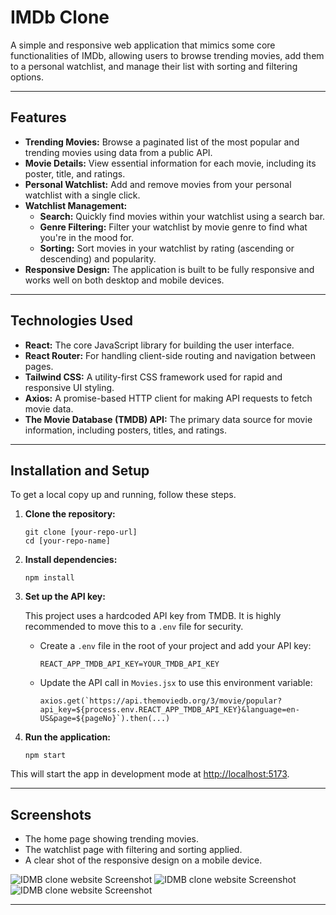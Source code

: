 # IMDb Clone

A simple and responsive web application that mimics some core functionalities of IMDb, allowing users to browse trending movies, add them to a personal watchlist, and manage their list with sorting and filtering options.

---

## Features

- **Trending Movies:** Browse a paginated list of the most popular and trending movies using data from a public API.
- **Movie Details:** View essential information for each movie, including its poster, title, and ratings.
- **Personal Watchlist:** Add and remove movies from your personal watchlist with a single click.
- **Watchlist Management:**
  - **Search:** Quickly find movies within your watchlist using a search bar.
  - **Genre Filtering:** Filter your watchlist by movie genre to find what you're in the mood for.
  - **Sorting:** Sort movies in your watchlist by rating (ascending or descending) and popularity.
- **Responsive Design:** The application is built to be fully responsive and works well on both desktop and mobile devices.

---

## Technologies Used

- **React:** The core JavaScript library for building the user interface.
- **React Router:** For handling client-side routing and navigation between pages.
- **Tailwind CSS:** A utility-first CSS framework used for rapid and responsive UI styling.
- **Axios:** A promise-based HTTP client for making API requests to fetch movie data.
- **The Movie Database (TMDB) API:** The primary data source for movie information, including posters, titles, and ratings.

---

## Installation and Setup

To get a local copy up and running, follow these steps.

1. **Clone the repository:**
    ```
    git clone [your-repo-url]
    cd [your-repo-name]
    ```

2. **Install dependencies:**
    ```
    npm install
    ```

3. **Set up the API key:**

    This project uses a hardcoded API key from TMDB. It is highly recommended to move this to a `.env` file for security.

    - Create a `.env` file in the root of your project and add your API key:
        ```
        REACT_APP_TMDB_API_KEY=YOUR_TMDB_API_KEY
        ```

    - Update the API call in `Movies.jsx` to use this environment variable:
      ```
      axios.get(`https://api.themoviedb.org/3/movie/popular?api_key=${process.env.REACT_APP_TMDB_API_KEY}&language=en-US&page=${pageNo}`).then(...)
      ```

4. **Run the application:**
    ```
    npm start
    ```

This will start the app in development mode at [http://localhost:5173](http://localhost:5173).

---

## Screenshots

- The home page showing trending movies.
- The watchlist page with filtering and sorting applied.
- A clear shot of the responsive design on a mobile device.

![IDMB clone website Screenshot](../IMDB-clone/image1.png)
![IDMB clone website Screenshot](../IMDB-clone/image2.png)
![IDMB clone website Screenshot](../IMDB-clone/image3.png)


---
